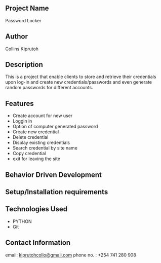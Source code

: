 ## Project Name
Password Locker

## Author
Collins Kiprutoh

## Description
This is a project that enable clients to store and retrieve their credentials upon log-in and create new credentials/passwords and even generate random passwords for different accounts.

## Features
 - Create account for new user
 - Loggin in
 - Option of computer generated password
 - Create new credential
 - Delete credential
 - Display existing credentials
 - Search credential by site name
 - Copy credential
 - exit for leaving the site

## Behavior Driven Development


## Setup/Installation requirements


## Technologies Used
 - PYTHON
 - Git

## Contact Information
 email: kiprutohcollo@gmail.com
 phone no. : +254 741 280 908
